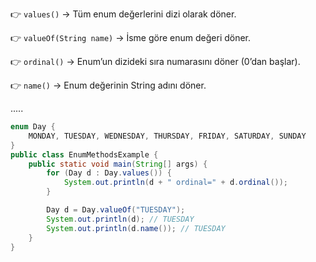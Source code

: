 👉 `values()` → Tüm enum değerlerini dizi olarak döner.

👉 `valueOf(String name)` → İsme göre enum değeri döner.

👉 `ordinal()` → Enum’un dizideki sıra numarasını döner (0’dan başlar).

👉 `name()` → Enum değerinin String adını döner.

.....

```java
enum Day {
    MONDAY, TUESDAY, WEDNESDAY, THURSDAY, FRIDAY, SATURDAY, SUNDAY
}
public class EnumMethodsExample {
    public static void main(String[] args) {
        for (Day d : Day.values()) {
            System.out.println(d + " ordinal=" + d.ordinal());
        }

        Day d = Day.valueOf("TUESDAY");
        System.out.println(d); // TUESDAY
        System.out.println(d.name()); // TUESDAY
    }
}
```